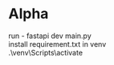 # Alpha
run - fastapi dev main.py<br />
install requirement.txt in venv<br />
.\venv\Scripts\activate
